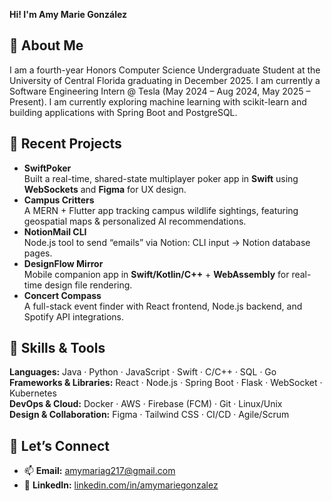 **Hi! I'm Amy Marie González**

## 🌷 About Me
I am a fourth-year Honors Computer Science Undergraduate Student at the University of Central Florida graduating in December 2025. I am currently a Software Engineering Intern @ Tesla (May 2024 – Aug 2024, May 2025 – Present). I am currently exploring machine learning with scikit-learn and building applications with Spring Boot and PostgreSQL.
  
## 🌸 Recent Projects
- **SwiftPoker**  
  Built a real-time, shared-state multiplayer poker app in **Swift** using **WebSockets** and **Figma** for UX design.  
- **Campus Critters**  
  A MERN + Flutter app tracking campus wildlife sightings, featuring geospatial maps & personalized AI recommendations.  
- **NotionMail CLI**  
  Node.js tool to send “emails” via Notion: CLI input → Notion database pages.  
- **DesignFlow Mirror**  
  Mobile companion app in **Swift/Kotlin/C++** + **WebAssembly** for real-time design file rendering.  
- **Concert Compass**  
  A full-stack event finder with React frontend, Node.js backend, and Spotify API integrations.

## 🌼 Skills & Tools
**Languages:** Java · Python · JavaScript · Swift · C/C++ · SQL · Go  
**Frameworks & Libraries:** React · Node.js · Spring Boot · Flask · WebSocket · Kubernetes  
**DevOps & Cloud:** Docker · AWS · Firebase (FCM) · Git · Linux/Unix  
**Design & Collaboration:** Figma · Tailwind CSS · CI/CD · Agile/Scrum

## 🌺 Let’s Connect
- 📫 **Email:** [amymariag217@gmail.com](mailto:amymariag217@gmail.com)  
- 🔗 **LinkedIn:** [linkedin.com/in/amymariegonzalez](https://linkedin.com/in/amymariegonzalez)
